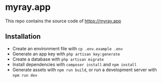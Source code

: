 # myray.app

This repo contains the source code of https://myray.app

## Installation

- Create an environment file with `cp .env.example .env`
- Generate an app key with `php artisan key:generate`
- Create a database with `php artisan migrate`
- Install dependencies with `composer install` and `npm install`
- Generate assets with `npm run build`, or run a development server with `npm run dev`
